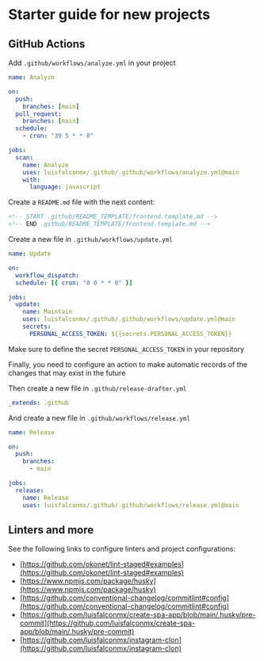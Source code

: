 # Starter guide for new projects

## GitHub Actions

Add `.github/workflows/analyze.yml` in your project

```yaml
name: Analyze

on:
  push:
    branches: [main]
  pull_request:
    branches: [main]
  schedule:
    - cron: "39 5 * * 0"

jobs:
  scan:
    name: Analyze
    uses: luisfalconmx/.github/.github/workflows/analyze.yml@main
    with:
      language: javascript
```

Create a `README.md` file with the next content:

```markdown
<!-- START .github/README_TEMPLATE/frontend.template.md -->
<!-- END .github/README_TEMPLATE/frontend.template.md -->
```

Create a new file in `.github/workflows/update.yml`

```yaml
name: Update

on:
  workflow_dispatch:
  schedule: [{ cron: "0 0 * * 0" }]

jobs:
  update:
    name: Maintain
    uses: luisfalconmx/.github/.github/workflows/update.yml@main
    secrets:
      PERSONAL_ACCESS_TOKEN: ${{secrets.PERSONAL_ACCESS_TOKEN}}
```

Make sure to define the secret `PERSONAL_ACCESS_TOKEN` in your repository

Finally, you need to configure an action to make automatic records of the changes that may exist in the future

Then create a new file in `.github/release-drafter.yml`

```yaml
_extends: .github
```

And create a new file in `.github/workflows/release.yml`

```yaml
name: Release

on:
  push:
    branches:
      - main

jobs:
  release:
    name: Release
    uses: luisfalconmx/.github/.github/workflows/release.yml@main
```

## Linters and more

See the following links to configure linters and project configurations:

- [https://github.com/okonet/lint-staged#examples](https://github.com/okonet/lint-staged#examples)
- [https://www.npmjs.com/package/husky](https://www.npmjs.com/package/husky)
- [https://github.com/conventional-changelog/commitlint#config](https://github.com/conventional-changelog/commitlint#config)
- [https://github.com/luisfalconmx/create-spa-app/blob/main/.husky/pre-commit](https://github.com/luisfalconmx/create-spa-app/blob/main/.husky/pre-commit)
- [https://github.com/luisfalconmx/instagram-clon](https://github.com/luisfalconmx/instagram-clon)

